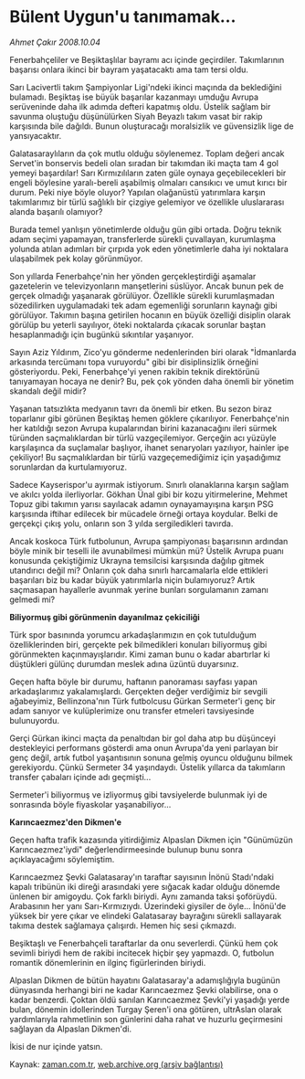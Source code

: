 # Bülent Uygun'u tanımamak...

*Ahmet Çakır 2008.10.04*

<tr><td class="metin" colspan="2" style="padding-top: 20px; padding-left: 5px; padding-right: 10px;">Fenerbahçeliler ve Beşiktaşlılar bayramı acı içinde geçirdiler. Takımlarının başarısı onlara ikinci bir bayram yaşatacaktı ama tam tersi oldu.</td></tr><tr><td class="metin" colspan="2" style="padding-top: 20px; padding-left: 5px; padding-right: 10px;"><p> Sarı Lacivertli takım Şampiyonlar Ligi'ndeki ikinci maçında da beklediğini bulamadı. Beşiktaş ise büyük başarılar kazanmayı umduğu Avrupa serüveninde daha ilk adımda defteri kapatmış oldu. Üstelik sağlam bir savunma oluştuğu düşünülürken Siyah Beyazlı takım vasat bir rakip karşısında bile dağıldı. Bunun oluşturacağı moralsizlik ve güvensizlik lige de yansıyacaktır.
<p> Galatasaraylıların da çok mutlu olduğu söylenemez. Toplam değeri ancak Servet'in bonservis bedeli olan sıradan bir takımdan iki maçta tam 4 gol yemeyi başardılar! Sarı Kırmızılıların zaten güle oynaya geçebilecekleri bir engeli böylesine yaralı-bereli aşabilmiş olmaları cansıkıcı ve umut kırıcı bir durum. Peki niye böyle oluyor? Yapılan olağanüstü yatırımlara karşın takımlarımız bir türlü sağlıklı bir çizgiye gelemiyor ve özellikle uluslararası alanda başarılı olamıyor?
<p> Burada temel yanlışın yönetimlerde olduğu gün gibi ortada. Doğru teknik adam seçimi yapamayan, transferlerde sürekli çuvallayan, kurumlaşma yolunda atılan adımları bir çırpıda yok eden yönetimlerle daha iyi noktalara ulaşabilmek pek kolay görünmüyor.
<p> Son yıllarda Fenerbahçe'nin her yönden gerçekleştirdiği aşamalar gazetelerin ve televizyonların manşetlerini süslüyor. Ancak bunun pek de gerçek olmadığı yaşanarak görülüyor. Özellikle sürekli kurumlaşmadan sözedilirken uygulamadaki tek adam egemenliği sorunların kaynağı gibi görülüyor. Takımın başına getirilen hocanın en büyük özelliği disiplin olarak görülüp bu yeterli sayılıyor, öteki noktalarda çıkacak sorunlar baştan hesaplanmadığı için bugünkü sıkıntılar yaşanıyor.
<p> Sayın Aziz Yıldırım, Zico'yu gönderme nedenlerinden biri olarak "İdmanlarda arkasında tercümanı topa vuruyordu" gibi bir disiplinsizlik örneğini gösteriyordu. Peki, Fenerbahçe'yi yenen rakibin teknik direktörünü tanıyamayan hocaya ne denir? Bu, pek çok yönden daha önemli bir yönetim skandalı değil midir? 
<p> Yaşanan tatsızlıkta medyanın tavrı da önemli bir etken. Bu sezon biraz toparlanır gibi görünen Beşiktaş hemen göklere çıkarılıyor. Fenerbahçe'nin her katıldığı sezon Avrupa kupalarından birini kazanacağını ileri sürmek türünden saçmalıklardan bir türlü vazgeçilemiyor. Gerçeğin acı yüzüyle karşılaşınca da suçlamalar başlıyor, ihanet senaryoları yazılıyor, hainler ipe çekiliyor! Bu saçmalıklardan bir türlü vazgeçemediğimiz için yaşadığımız sorunlardan da kurtulamıyoruz.
<p> Sadece Kayserispor'u ayırmak istiyorum. Sınırlı olanaklarına karşın sağlam ve akılcı yolda ilerliyorlar. Gökhan Ünal gibi bir kozu yitirmelerine, Mehmet Topuz gibi takımın yarısı sayılacak adamın oynayamayışına karşın PSG karşısında iftihar edilecek bir mücadele örneği ortaya koydular. Belki de gerçekçi çıkış yolu, onların son 3 yılda sergiledikleri tavırda.
<p> Ancak koskoca Türk futbolunun, Avrupa şampiyonası başarısının ardından böyle minik bir teselli ile avunabilmesi mümkün mü? Üstelik Avrupa puanı konusunda çekiştiğimiz Ukrayna temsilcisi karşısında dağılıp gitmek utandırıcı değil mi? Onların çok daha sınırlı harcamalarla elde ettikleri başarıları biz bu kadar büyük yatırımlarla niçin bulamıyoruz? Artık saçmasapan hayallerle avunmak yerine bunları sorgulamanın zamanı gelmedi mi?
<p><b>Biliyormuş gibi görünmenin dayanılmaz çekiciliği</b>
<p>Türk spor basınında yorumcu arkadaşlarımızın en çok tutulduğum özelliklerinden biri, gerçekte pek bilmedikleri konuları biliyormuş gibi görünmekten kaçınmayışlarıdır. Kimi zaman bunu o kadar abartırlar ki düştükleri gülünç durumdan meslek adına üzüntü duyarsınız.
<p>Geçen hafta böyle bir durumu, haftanın panoraması sayfası yapan arkadaşlarımız yakalamışlardı. Gerçekten değer verdiğimiz bir sevgili ağabeyimiz, Bellinzona'nın Türk futbolcusu Gürkan Sermeter'i genç bir adam sanıyor ve kulüplerimize onu transfer etmeleri tavsiyesinde bulunuyordu. 
<p> Gerçi Gürkan ikinci maçta da penaltıdan bir gol daha atıp bu düşünceyi destekleyici performans gösterdi ama onun Avrupa'da yeni parlayan bir genç değil, artık futbol yaşantısının sonuna gelmiş oyuncu olduğunu bilmek gerekiyordu. Çünkü Sermeter 34 yaşındaydı. Üstelik yıllarca da takımların transfer çabaları içinde adı geçmişti...
<p> Sermeter'i biliyormuş ve izliyormuş gibi tavsiyelerde bulunmak iyi de sonrasında böyle fiyaskolar yaşanabiliyor...
<p><b>Karıncaezmez'den Dikmen'e</b>
<p>Geçen hafta trafik kazasında yitirdiğimiz Alpaslan Dikmen için "Günümüzün Karıncaezmez'iydi" değerlendirmeesinde bulunup bunu sonra açıklayacağımı söylemiştim.
<p>Karıncaezmez Şevki Galatasaray'ın taraftar sayısının İnönü Stadı'ndaki kapalı tribünün iki direği arasındaki yere sığacak kadar olduğu dönemde ünlenen bir amigoydu. Çok farklı biriydi. Aynı zamanda taksi şoförüydü. Arabasının her yanı Sarı-Kırmızıydı. Üzerindeki giysiler de öyle... İnönü'de yüksek bir yere çıkar ve elindeki Galatasaray bayrağını sürekli sallayarak takıma destek sağlamaya çalışırdı. Hemen hiç sesi çıkmazdı.
<p>Beşiktaşlı ve Fenerbahçeli taraftarlar da onu severlerdi. Çünkü hem çok sevimli biriydi hem de rakibi incitecek hiçbir şey yapmazdı. O, futbolun romantik dönemlerinin en ilginç figürlerinden biriydi.
<p>Alpaslan Dikmen de bütün hayatını Galatasaray'a adamışlığıyla bugünün dünyasında herhangi biri ne kadar Karıncaezmez Şevki olabilirse, ona o kadar benzerdi. Çoktan öldü sanılan Karıncaezmez Şevki'yi yaşadığı yerde bulan, dönemin idollerinden Turgay Şeren'i ona götüren, ultrAslan olarak yardımlarıyla rahmetlinin son günlerini daha rahat ve huzurlu geçirmesini sağlayan da Alpaslan Dikmen'di.
<p>İkisi de nur içinde yatsın.<br/></p></p></p></p></p></p></p></p></p></p></p></p></p></p></p></p></p></p></p></td></tr>

Kaynak: [zaman.com.tr](http://zaman.com.tr/yazar.do?yazino=745318), [web.archive.org (arşiv bağlantısı)](http://web.archive.org/web/20081205084454/http://www.zaman.com.tr:80/yazar.do?yazino=745318)
